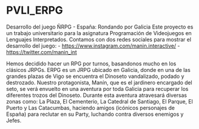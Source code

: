 # PVLI_ERPG
Desarrollo del juego ÑRPG - España: Rondando por Galicia
Este proyecto es un trabajo universitario para la asignatura Programación de Videojuegos en Lenguajes Interpretados.
Contamos con dos redes sociales para mostrar el desarrollo del juego:
    - https://www.instagram.com/manin.interactive/
    - https://twitter.com/manin_int

Hemos decidido hacer un RPG por turnos, basandonos mucho en los clásicos JRPGs. 
ERPG es un JRPG ubicado en Galicia, donde en una de las grandes plazas de Vigo se encuentra el Dinoseto vandalizado, podado y destrozado. Nuestro protagonista, Manín, que es el jardinero encargado del seto, se verá envuelto en una aventura por toda Galicia para recuperar los diferentes trozos del Dinoseto. Durante esta aventura atravesará diversas zonas como: La Plaza, El Cementerio, La Catedral de Santiago, El Parque, El Puerto y Las Catacumbas, haciendo amigos (icónicos personajes de España) para reclutar en su Party, luchando contra diversos enemigos y Jefes.




	